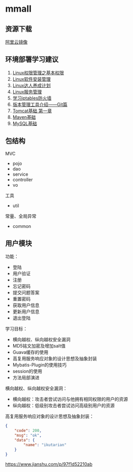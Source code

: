 # mmall

## 资源下载

[阿里云镜像](http://mirrors.aliyun.com)

## 环境部署学习建议

1. [Linux权限管理之基本权限](https://www.imooc.com/learn/481)
2. [Linux软件安装管理](https://www.imooc.com/learn/447)
3. [Linux达人养成计划](https://www.imooc.com/learn/175)
4. [Linux服务管理](https://www.imooc.com/learn/537)
5. [学习iptables防火墙](https://www.imooc.com/learn/389)
6. [版本管理工具介绍——Git篇](https://www.imooc.com/learn/208)
7. [Tomcat基础 第一章](https://www.imooc.com/learn/166)
8. [Maven基础](https://www.imooc.com/learn/443)
9. [MySQL基础](https://www.imooc.com/learn/122)


## 包结构

MVC

* pojo
* dao
* service
* controller
* vo

工具

* util

常量、全局异常

* common

## 用户模块

功能：

- 登陆
- 用户验证
- 注册
- 忘记密码
- 提交问题答案
- 重置密码
- 获取用户信息
- 更新用户信息
- 退出登陆

学习目标：

- 横向越权、纵向越权安全漏洞
- MD5铭文加密及增加salt值
- Guava缓存的使用
- 高复用服务响应对象的设计思想及抽象封装
- Mybatis-Plugin的使用技巧
- session的使用
- 方法局部演进

横向越权、纵向越权安全漏洞：

- 横向越权：攻击者尝试访问与他拥有相同权限的用户的资源
- 纵向越权：低级别攻击者尝试访问高级别用户的资源

高复用服务响应对象的设计思想及抽象封装：

```json
{
    "code": 200,
    "msg": "ok",
    "data": {
        "name": "ikutarian"
    }
}
```

https://www.jianshu.com/p/97f1d52210ab